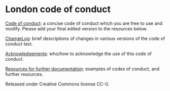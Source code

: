 London code of conduct
======================

[Code of conduct](codeofconduct.md): a concise code of conduct which you are free to use and modify. Please add your final edited version to the resources below.

[ChangeLog](ChangeLog.md): brief descriptions of changes in various versions of the code of conduct text.

[Acknowledgements](acknowledgement.md): who/how to acknowledge the use of this code of conduct.

[Resources for further documentation](resources.md): examples of codes of conduct, and further resources.  

Released under Creative Commons license CC-0.
